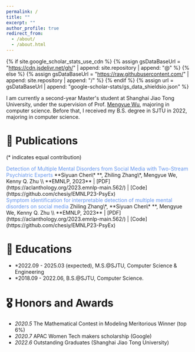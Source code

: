 ```yaml
---
permalink: /
title: ""
excerpt: ""
author_profile: true
redirect_from: 
  - /about/
  - /about.html
---
```


{% if site.google_scholar_stats_use_cdn %}
{% assign gsDataBaseUrl = "https://cdn.jsdelivr.net/gh/" | append: site.repository | append: "@" %}
{% else %}
{% assign gsDataBaseUrl = "https://raw.githubusercontent.com/" | append: site.repository | append: "/" %}
{% endif %}
{% assign url = gsDataBaseUrl | append: "google-scholar-stats/gs_data_shieldsio.json" %}

<span class='anchor' id='about-me'></span>

I am currently a second-year Master's student at Shanghai Jiao Tong University, under the supervision of Prof. <a href=''>Mengyue Wu</a>, majoring in computer science. Before that, I received my B.S. degree in SJTU in 2022, majoring in computer science.

<!-- My research interest includes neural machine translation and computer vision. I have published more than 100 papers at the top international AI conferences with total <a href='https://scholar.google.com/citations?user=DhtAFkwAAAAJ'>google scholar citations <strong><span id='total_cit'>260000+</span></strong></a> (You can also use google scholar badge <a href='https://scholar.google.com/citations?user=DhtAFkwAAAAJ'><img src="https://img.shields.io/endpoint?url={{ url | url_encode }}&logo=Google%20Scholar&labelColor=f6f6f6&color=9cf&style=flat&label=citations"></a>). -->


<!-- # 🔥 News
- *2023.10*: &nbsp;🎉🎉 Lorem ipsum dolor sit amet, consectetur adipiscing elit. Vivamus ornare aliquet ipsum, ac tempus justo dapibus sit amet. 
- *2022.02*: &nbsp;🎉🎉 Lorem ipsum dolor sit amet, consectetur adipiscing elit. Vivamus ornare aliquet ipsum, ac tempus justo dapibus sit amet.  -->

# 📝 Publications 
(* indicates equal contribution)
<div class='paper-box-text' markdown="1">
<font color="CornFlowerBlue"> Detection of Multiple Mental Disorders from Social Media with Two-Stream Psychiatric Experts
</font>
**Siyuan Chen\* **, Zhiling Zhang\*, Mengyue We, Kenny Q. Zhu \\
**EMNLP, 2023** |  [PDF](https://aclanthology.org/2023.emnlp-main.562/) | [Code](https://github.com/chesiy/EMNLP23-PsyEx)
</div>
<div class='paper-box-text' markdown="1">
<font color="CornFlowerBlue"> Symptom identification for interpretable detection of multiple mental disorders on social media
</font>
Zhiling Zhang\*, **Siyuan Chen\* **, Mengyue We, Kenny Q. Zhu \\
**EMNLP, 2023** |  [PDF](https://aclanthology.org/2023.emnlp-main.562/) | [Code](https://github.com/chesiy/EMNLP23-PsyEx)
</div>


# 📖 Educations
- *2022.09 - 2025.03 (expected), M.S.@SJTU, Computer Science & Engineering
- *2018.09 - 2022.06, B.S.@SJTU, Computer Science. 

# 🎖 Honors and Awards
- *2020.5* The Mathematical Contest in Modeling Meritorious Winner (top 6\%)
- *2020.7* APAC Women Tech makers scholarship (Google)
- *2022.6* Outstanding Graduates (Shanghai Jiao Tong University)

<!-- # 💬 Invited Talks
- *2021.06*, Lorem ipsum dolor sit amet, consectetur adipiscing elit. Vivamus ornare aliquet ipsum, ac tempus justo dapibus sit amet. 
- *2021.03*, Lorem ipsum dolor sit amet, consectetur adipiscing elit. Vivamus ornare aliquet ipsum, ac tempus justo dapibus sit amet.  \| [\[video\]](https://github.com/) -->

<!-- # 💻 Internships
- *2023.7-2023.10*, Mihoyo Inc., China. -->